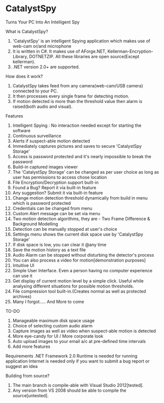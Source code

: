 CatalystSpy
==========
Turns Your PC Into An Intelligent Spy



What is CatalystSpy?

1. 'CatalystSpy' is an intelligent Spying application which makes use of web-cam or/and microphone
2. It is written in C#. It makes use of AForge.NET, Kellerman-Encryption-Library, DOTNETZIP. All these libraries are open source(Except kellerman).
3. .NET version 2.0+ are supported.


How does it work?

1. CatalystSpy takes feed from any camera(web-cam/USB camera) connected to your PC.
2. It then processes every single frame for detecting motion.
3. If motion detected is more than the threshold value then alarm is raised(both audio and visual).

Features

1.  Intelligent Spying : No interaction needed except for starting the software
2.  Continuous surveillance
3.  Alerts if suspect-able motion detected
4.  Immediately captures pictures and saves to secure 'CatalystSpy Storage'
5.  Access is password protected and it's nearly impossible to break the password
6.  Build-in captured images viewer
7.  The 'CatalystSpy Storage' can be changed as per user choice as long as user has permissions to access chose location
8.  File Encryption/Decryption support built-in
9.  Found a Bug? Report it via built-in feature
10. Any suggestion? Submit it via built-in feature
11. Change motion detection threshold dynamically from build in menu which is password protected
12. Credentials can be changed from menu
13. Custom Alert message can be set via menu
14. Two motion detection algorithms, they are - Two Frame Difference & Background Modelling
15. Detection can be manually stopped at user's choice
16. Settings menu shows the current disk space use by 'CatalystSpy Storage'
17. If disk space is low, you can clear it @any time
18. Save the motion history as a text file
19. Audio Alarm can be stopped without disturbing the detector's process
20. You can also process a video for motion[demonstration purposes]
21. Intuitive UI
22. Simple User Interface. Even a person having no computer experience can use it
23. Get display of current motion level by a simple click. Useful while analysing different situations for possible motion thresholds.
24. File compression tool built-in.(Creates normal as well as protected archives)
25. Many I forgot..... And More to come

TO-DO
1. Manageable maximum disk space usage
2. Choice of selecting custom audio alarm
3. Capture images as well as video when suspect-able motion is detected
4. More eye-candy for UI / More corporate look
5. Auto upload images to your email a/c at pre-defined time intervals
5. Add more features

Requirements
.NET Framework 2.0 Runtime is needed for running application
Internet is needed only if you want to submit a bug report or suggest an idea

Building from source?

1. The main branch is compile-able with Visual Studio 2012[tested].
2. Any version from VS 2008 should be able to compile the source[untested].
